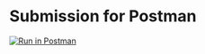# Submission for Postman 

   [![Run in Postman](https://run.pstmn.io/button.svg)](https://app.getpostman.com/run-collection/25479220-10b71993-8245-41f7-9824-8a4ce589e801?action=collection%2Ffork&collection-url=entityId%3D25479220-10b71993-8245-41f7-9824-8a4ce589e801%26entityType%3Dcollection%26workspaceId%3D1e1fc155-7cfc-40f4-8382-e8a19315caba)
